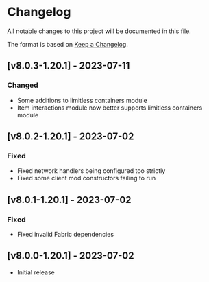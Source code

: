 # Changelog
All notable changes to this project will be documented in this file.

The format is based on [Keep a Changelog].

## [v8.0.3-1.20.1] - 2023-07-11
### Changed
- Some additions to limitless containers module
- Item interactions module now better supports limitless containers module

## [v8.0.2-1.20.1] - 2023-07-02
### Fixed
- Fixed network handlers being configured too strictly
- Fixed some client mod constructors failing to run

## [v8.0.1-1.20.1] - 2023-07-02
### Fixed
- Fixed invalid Fabric dependencies

## [v8.0.0-1.20.1] - 2023-07-02
- Initial release

[Keep a Changelog]: https://keepachangelog.com/en/1.0.0/
